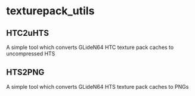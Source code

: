 # texturepack_utils

## HTC2uHTS
A simple tool which converts GLideN64 HTC texture pack caches to uncompressed HTS

## HTS2PNG
A simple tool which converts GLideN64 HTS texture pack caches to PNGs
